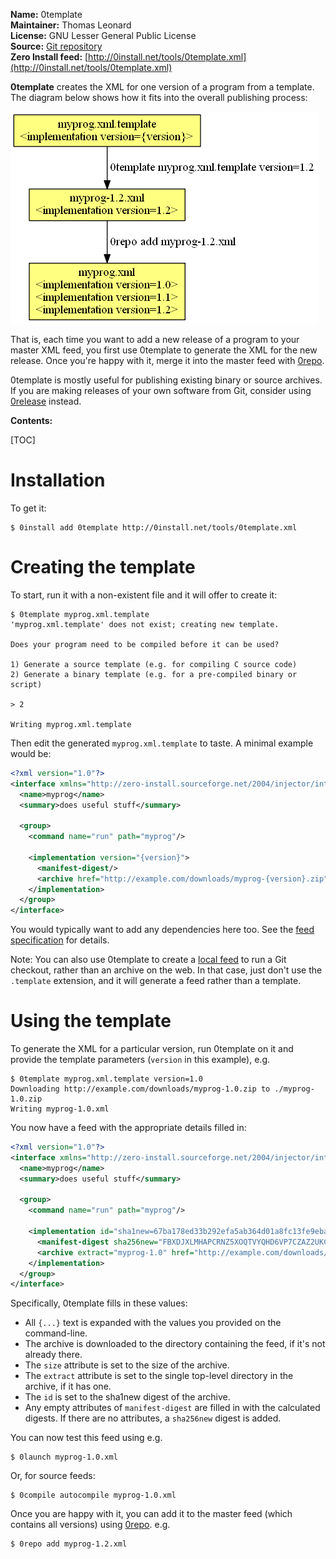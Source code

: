 **Name:** 0template  
**Maintainer:** Thomas Leonard  
**License:** GNU Lesser General Public License  
**Source:** [Git repository](https://github.com/0install/0template)  
**Zero Install feed:** [http://0install.net/tools/0template.xml](http://0install.net/tools/0template.xml)

**0template** creates the XML for one version of a program from a template. The diagram below shows how it fits into the overall publishing process:

![0template workflow](../img/diagrams/0template.png)

That is, each time you want to add a new release of a program to your master XML feed, you first use 0template to generate the XML for the new release. Once you're happy with it, merge it into the master feed with [0repo](0repo.md).

0template is mostly useful for publishing existing binary or source archives. If you are making releases of your own software from Git, consider using [0release](0release.md) instead.

**Contents:**

[TOC]

# Installation

To get it:

```shell
$ 0install add 0template http://0install.net/tools/0template.xml
```

# Creating the template

To start, run it with a non-existent file and it will offer to create it:

```shell
$ 0template myprog.xml.template
'myprog.xml.template' does not exist; creating new template.

Does your program need to be compiled before it can be used?

1) Generate a source template (e.g. for compiling C source code)
2) Generate a binary template (e.g. for a pre-compiled binary or script)

> 2

Writing myprog.xml.template
```

Then edit the generated `myprog.xml.template` to taste. A minimal example would be:

```xml
<?xml version="1.0"?>
<interface xmlns="http://zero-install.sourceforge.net/2004/injector/interface">
  <name>myprog</name>
  <summary>does useful stuff</summary>

  <group>
    <command name="run" path="myprog"/>

    <implementation version="{version}">
      <manifest-digest/>
      <archive href="http://example.com/downloads/myprog-{version}.zip"/>
    </implementation>
  </group>
</interface>
```

You would typically want to add any dependencies here too. See the [feed specification](../specifications/feed.md) for details.

Note: You can also use 0template to create a [local feed](../packaging/local-feeds.md) to run a Git checkout, rather than an archive on the web. In that case, just don't use the `.template` extension, and it will generate a feed rather than a template.

# Using the template

To generate the XML for a particular version, run 0template on it and provide the template parameters (`version` in this example), e.g.

```shell
$ 0template myprog.xml.template version=1.0
Downloading http://example.com/downloads/myprog-1.0.zip to ./myprog-1.0.zip
Writing myprog-1.0.xml
```

You now have a feed with the appropriate details filled in:

```xml
<?xml version="1.0"?>
<interface xmlns="http://zero-install.sourceforge.net/2004/injector/interface">
  <name>myprog</name>
  <summary>does useful stuff</summary>

  <group>
    <command name="run" path="myprog"/>

    <implementation id="sha1new=67ba178ed33b292efa5ab364d01a8fc13fe9eba3" version="1.0">
      <manifest-digest sha256new="FBXDJXLMHAPCRNZ5XOQTVYQHD6VP7CZAZ2UKCCV5UYE27C752GIQ"/>
      <archive extract="myprog-1.0" href="http://example.com/downloads/myprog-1.0.zip" size="352"/>
    </implementation>
  </group>
</interface>
```

Specifically, 0template fills in these values:

- All `{...}` text is expanded with the values you provided on the command-line.
- The archive is downloaded to the directory containing the feed, if it's not already there.
- The `size` attribute is set to the size of the archive.
- The `extract` attribute is set to the single top-level directory in the archive, if it has one.
- The `id` is set to the sha1new digest of the archive.
- Any empty attributes of `manifest-digest` are filled in with the calculated digests. If there are no attributes, a `sha256new` digest is added.

You can now test this feed using e.g.

```shell
$ 0launch myprog-1.0.xml
```

Or, for source feeds:

```shell
$ 0compile autocompile myprog-1.0.xml
```

Once you are happy with it, you can add it to the master feed (which contains all versions) using [0repo](0repo.md). e.g.

```shell
$ 0repo add myprog-1.2.xml
```
